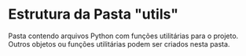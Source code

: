 # Estrutura da Pasta "utils"

Pasta contendo arquivos Python com funções utilitárias para o projeto.
Outros objetos ou funções utilitárias podem ser criados nesta pasta.